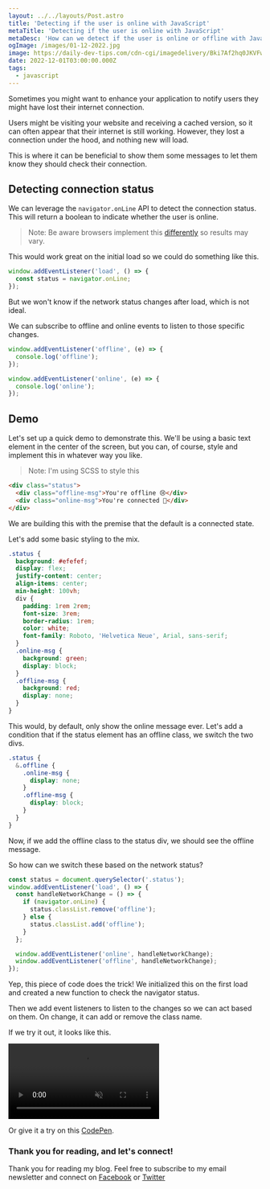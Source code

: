 ```yaml
---
layout: ../../layouts/Post.astro
title: 'Detecting if the user is online with JavaScript'
metaTitle: 'Detecting if the user is online with JavaScript'
metaDesc: 'How can we detect if the user is online or offline with JavaScript'
ogImage: /images/01-12-2022.jpg
image: https://daily-dev-tips.com/cdn-cgi/imagedelivery/Bki7Af2hq0JKVFw1XYYMQg/6bfe525b-c901-4340-8334-269164d5e700
date: 2022-12-01T03:00:00.000Z
tags:
  - javascript
---
```


Sometimes you might want to enhance your application to notify users they might have lost their internet connection.

Users might be visiting your website and receiving a cached version, so it can often appear that their internet is still working.
However, they lost a connection under the hood, and nothing new will load.

This is where it can be beneficial to show them some messages to let them know they should check their connection.

## Detecting connection status

We can leverage the `navigator.onLine` API to detect the connection status.
This will return a boolean to indicate whether the user is online.

> Note: Be aware browsers implement this [differently](https://developer.mozilla.org/en-US/docs/Web/API/Navigator/onLine#Example) so results may vary.

This would work great on the initial load so we could do something like this.

```js
window.addEventListener('load', () => {
  const status = navigator.onLine;
});
```

But we won't know if the network status changes after load, which is not ideal.

We can subscribe to offline and online events to listen to those specific changes.

```js
window.addEventListener('offline', (e) => {
  console.log('offline');
});

window.addEventListener('online', (e) => {
  console.log('online');
});
```

## Demo

Let's set up a quick demo to demonstrate this.
We'll be using a basic text element in the center of the screen, but you can, of course, style and implement this in whatever way you like.

> Note: I'm using SCSS to style this

```html
<div class="status">
  <div class="offline-msg">You're offline 😢</div>
  <div class="online-msg">You're connected 🔗</div>
</div>
```

We are building this with the premise that the default is a connected state.

Let's add some basic styling to the mix.

```css
.status {
  background: #efefef;
  display: flex;
  justify-content: center;
  align-items: center;
  min-height: 100vh;
  div {
    padding: 1rem 2rem;
    font-size: 3rem;
    border-radius: 1rem;
    color: white;
    font-family: Roboto, 'Helvetica Neue', Arial, sans-serif;
  }
  .online-msg {
    background: green;
    display: block;
  }
  .offline-msg {
    background: red;
    display: none;
  }
}
```

This would, by default, only show the online message ever.
Let's add a condition that if the status element has an offline class, we switch the two divs.

```css
.status {
  &.offline {
    .online-msg {
      display: none;
    }
    .offline-msg {
      display: block;
    }
  }
}
```

Now, if we add the offline class to the status div, we should see the offline message.

So how can we switch these based on the network status?

```js
const status = document.querySelector('.status');
window.addEventListener('load', () => {
  const handleNetworkChange = () => {
    if (navigator.onLine) {
      status.classList.remove('offline');
    } else {
      status.classList.add('offline');
    }
  };

  window.addEventListener('online', handleNetworkChange);
  window.addEventListener('offline', handleNetworkChange);
});
```

Yep, this piece of code does the trick!
We initialized this on the first load and created a new function to check the navigator status.

Then we add event listeners to listen to the changes so we can act based on them.
On change, it can add or remove the class name.

If we try it out, it looks like this.

<!-- ![JavaScript online, offline detection](https://cdn.hashnode.com/res/hashnode/image/upload/v1669095004521/StV1do9V2.gif) -->
<video autoplay loop muted playsinline>
  <source src="https://res.cloudinary.com/daily-dev-tips/video/upload/v1669095045/online-offline_jzu9z6.webm" type="video/webm" />
  <source src="https://res.cloudinary.com/daily-dev-tips/video/upload/v1669095044/online-offline_bpi0xn.mp4" type="video/mp4" />
</video>

Or give it a try on this [CodePen](https://codepen.io/rebelchris/pen/PoaQjqr).

### Thank you for reading, and let's connect!

Thank you for reading my blog. Feel free to subscribe to my email newsletter and connect on [Facebook](https://www.facebook.com/DailyDevTipsBlog) or [Twitter](https://twitter.com/DailyDevTips1)
